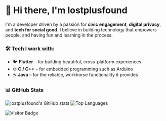 # 👋 Hi there, I'm lostplusfound

I'm a developer driven by a passion for **civic engagement**, **digital privacy**, and **tech for social good**. I believe in building technology that empowers people, and having fun and learning in the process.

### 🛠️ Tech I work with:
- 🐦 **Flutter** – for building beautiful, cross-platform experiences  
- ⚙️ **C / C++** – for embedded programming such as Arduino  
- ☕ **Java** – for the reliable, workhorse functionality it provides

### 📊 GitHub Stats

![lostplusfound's GitHub stats](https://github-readme-stats.vercel.app/api?username=lostplusfound&show_icons=true)
![Top Languages](https://github-readme-stats.vercel.app/api/top-langs/?username=lostplusfound&layout=compact)

![Visitor Badge](https://komarev.com/ghpvc/?username=lostplusfound&label=Profile+Views&color=blue)

